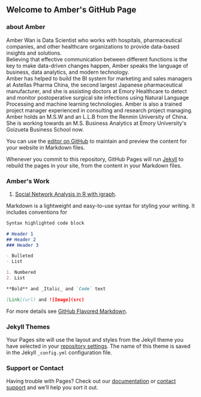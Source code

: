 ## Welcome to Amber's GitHub Page
### about Amber
Amber Wan is Data Scientist who works with hospitals, pharmaceutical companies, and other healthcare organizations to provide data-based insights and solutions.   
Believing that effective communication between different functions is the key to make data-driven changes happen, Amber speaks the language of business, data analytics, and modern technology.  
Amber has helped to build the BI system for marketing and sales managers at Astellas Pharma China, the second largest Japanese pharmaceutical manufacturer, and she is assisting doctors at Emory Healthcare to detect and monitor postoperative surgical site infections using Natural Language Processing and machine learning technologies. Amber is also a trained project manager experienced in consulting and research project managing.  
Amber holds an M.S.W and an L.L.B from the Renmin University of China. She is working towards an M.S. Business Analytics at Emory University's Goizueta Business School now.

You can use the [editor on GitHub](https://github.com/aw51244/aw51244.github.io/edit/master/README.md) to maintain and preview the content for your website in Markdown files.

Whenever you commit to this repository, GitHub Pages will run [Jekyll](https://jekyllrb.com/) to rebuild the pages in your site, from the content in your Markdown files.

### Amber's Work
1. [Social Network Analysis in R with igraph](https://github.com/aw51244/Social-Network-Analysis).

Markdown is a lightweight and easy-to-use syntax for styling your writing. It includes conventions for

```markdown
Syntax highlighted code block

# Header 1
## Header 2
### Header 3

- Bulleted
- List

1. Numbered
2. List

**Bold** and _Italic_ and `Code` text

[Link](url) and ![Image](src)
```

For more details see [GitHub Flavored Markdown](https://guides.github.com/features/mastering-markdown/).

### Jekyll Themes

Your Pages site will use the layout and styles from the Jekyll theme you have selected in your [repository settings](https://github.com/aw51244/aw51244.github.io/settings). The name of this theme is saved in the Jekyll `_config.yml` configuration file.

### Support or Contact

Having trouble with Pages? Check out our [documentation](https://help.github.com/categories/github-pages-basics/) or [contact support](https://github.com/contact) and we’ll help you sort it out.
